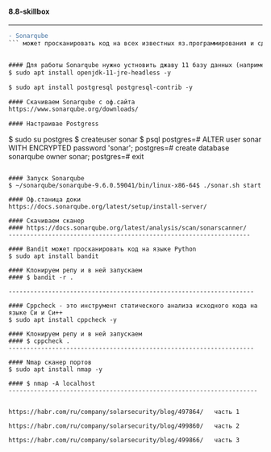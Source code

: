 #### 8.8-skillbox

-----------------------------------------------------------

```diff 
- Sonarqube 
``` может просканировать код на всех известных яз.программирования и сделать оценку качества кода.


#### Для работы Sonarqube нужно устновить джаву 11 базу данных (например postgresql)
$ sudo apt install openjdk-11-jre-headless -y

$ sudo apt install postgresql postgresql-contrib -y

#### Скачиваем Sonarqube c оф.сайта
https://www.sonarqube.org/downloads/

#### Настраивае Postgress
```
$ sudo su postgres
$ createuser sonar
$ psql
postgres=# ALTER user sonar WITH ENCRYPTED password 'sonar';
postgres=# create database sonarqube owner sonar;
postgres=# exit
```

#### Запуск Sonarqube
$ ~/sonarqube/sonarqube-9.6.0.59041/bin/linux-x86-64$ ./sonar.sh start

#### Оф.станица доки 
https://docs.sonarqube.org/latest/setup/install-server/

#### Скачиваем сканер
#### https://docs.sonarqube.org/latest/analysis/scan/sonarscanner/
-------------------------------------------------------------------

#### Bandit может просканировать код на языке Python
$ sudo apt install bandit

#### Клонируем репу и в ней запускаем
#### $ bandit -r .

--------------------------------------------------------------------

#### Cppcheck - это инструмент статического анализа исходного кода на языке Си и Си++
$ sudo apt install cppcheck -y

#### Клонируем репу и в ней запускаем
#### $ cppcheck .
--------------------------------------------------------------------

#### Nmap сканер портов
$ sudo apt install nmap -y

#### $ nmap -A localhost
---------------------------------------------------------------------


https://habr.com/ru/company/solarsecurity/blog/497864/   часть 1

https://habr.com/ru/company/solarsecurity/blog/499860/   часть 2

https://habr.com/ru/company/solarsecurity/blog/499866/   часть 3







